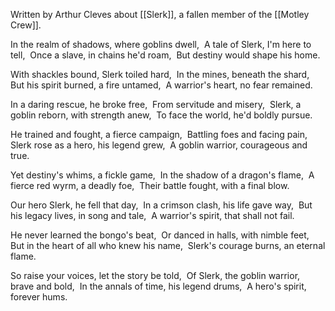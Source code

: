 Written by Arthur Cleves about [[Slerk]], a fallen member of the [[Motley Crew]].

In the realm of shadows, where goblins dwell, 
A tale of Slerk, I'm here to tell, 
Once a slave, in chains he'd roam, 
But destiny would shape his home. 

With shackles bound, Slerk toiled hard, 
In the mines, beneath the shard, 
But his spirit burned, a fire untamed, 
A warrior's heart, no fear remained. 

In a daring rescue, he broke free, 
From servitude and misery, 
Slerk, a goblin reborn, with strength anew, 
To face the world, he'd boldly pursue. 

He trained and fought, a fierce campaign, 
Battling foes and facing pain, 
Slerk rose as a hero, his legend grew, 
A goblin warrior, courageous and true. 

Yet destiny's whims, a fickle game, 
In the shadow of a dragon's flame, 
A fierce red wyrm, a deadly foe, 
Their battle fought, with a final blow. 

Our hero Slerk, he fell that day, 
In a crimson clash, his life gave way, 
But his legacy lives, in song and tale, 
A warrior's spirit, that shall not fail. 

He never learned the bongo's beat, 
Or danced in halls, with nimble feet, 
But in the heart of all who knew his name, 
Slerk's courage burns, an eternal flame. 

So raise your voices, let the story be told, 
Of Slerk, the goblin warrior, brave and bold, 
In the annals of time, his legend drums, 
A hero's spirit, forever hums.
